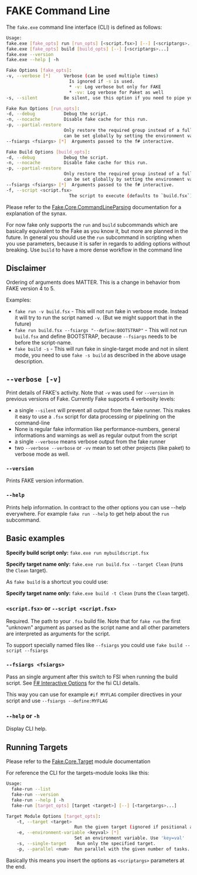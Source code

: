 # FAKE Command Line

The `fake.exe` command line interface (CLI) is defined as follows:
```bash
Usage:
fake.exe [fake_opts] run [run_opts] [<script.fsx>] [--] [<scriptargs>...]
fake.exe [fake_opts] build [build_opts] [--] [<scriptargs>...]
fake.exe --version
fake.exe --help | -h

Fake Options [fake_opts]:
-v, --verbose [*]     Verbose (can be used multiple times)
                        Is ignored if -s is used.
                        * -v: Log verbose but only for FAKE
                        * -vv: Log verbose for Paket as well
-s, --silent          Be silent, use this option if you need to pipe your output into another tool or need some additional processing.

Fake Run Options [run_opts]:
-d, --debug           Debug the script.
-n, --nocache         Disable fake cache for this run.
-p, --partial-restore
                      Only restore the required group instead of a full restore,
                      can be set globally by setting the environment variable FAKE_PARTIAL_RESTORE to true.
--fsiargs <fsiargs> [*]  Arguments passed to the f# interactive.

Fake Build Options [build_opts]:
-d, --debug           Debug the script.
-n, --nocache         Disable fake cache for this run.
-p, --partial-restore
                      Only restore the required group instead of a full restore,
                      can be set globally by setting the environment variable FAKE_PARTIAL_RESTORE to true.
--fsiargs <fsiargs> [*]  Arguments passed to the f# interactive.
-f, --script <script.fsx>
                        The script to execute (defaults to `build.fsx`).
```
Please refer to the [Fake.Core.CommandLineParsing](core-commandlineparsing.html) documentation for a explanation of the synax.

For now fake only supports the `run` and `build` subcommands which are basically equivalent to the Fake as you know it, but more are planned in the future. In general you should use the `run` subcommand in scripting when you use parameters, because it is safer in regards to adding options without breaking. Use `build` to have a more dense workflow in the command line

## Disclaimer

Ordering of arguments does MATTER. This is a change in behavior from FAKE version 4 to 5.

Examples:

- `fake run -v build.fsx` - This will not run fake in verbose mode. Instead it will try to run the script named `-v`. (But we might support that in the future)
- `fake run build.fsx --fsiargs "--define:BOOTSTRAP"` - This will not run `build.fsx` and define BOOTSTRAP, because `--fsiargs` needs to be before the script-name.
- `fake build -s` - This will run fake in single-target mode and not in silent mode, you need to use `fake -s build` as described in the above usage description.

## `--verbose [-v]`

Print details of FAKE's activity. Note that `-v` was used for `--version` in previous versions of Fake.
Currently Fake supports 4 verbosity levels:

- a single `--silent` will prevent all output from the fake runner. This makes it easy to use a `.fsx` script for data processing or pipelining on the command-line
- None is regular fake information like performance-numbers, general informations and warnings as well as regular output from the script
- a single `--verbose` means verbose output from the fake runner
- two `--verbose --verbose` or `-vv` mean to set other projects (like paket) to verbose mode as well.

### `--version`

Prints FAKE version information.

### `--help`

Prints help information. In contract to the other options you can use --help everywhere.
For example `fake run --help` to get help about the `run` subcommand.

## Basic examples

**Specify build script only:** `fake.exe run mybuildscript.fsx`

**Specify target name only:** `fake.exe run build.fsx --target Clean` (runs the `Clean` target).

As `fake build` is a shortcut you could use:

**Specify target name only:** `fake.exe build -t Clean` (runs the `Clean` target).

### `<script.fsx>` or `--script <script.fsx>`

Required. The path to your `.fsx` build file. Note that for `fake run` the first "unknown" argument as parsed as the script name and all other parameters are interpreted as arguments for the script.

To support specially named files like `--fsiargs` you could use `fake build --script --fsiargs`

### `--fsiargs <fsiargs>`

Pass an single argument after this switch to FSI when running the build script.  See [F# Interactive Options](http://msdn.microsoft.com/en-us/library/dd233172.aspx) for the fsi CLI details.

This way you can use for example `#if MYFLAG` compiler directives in your script and use `--fsiargs --define:MYFLAG`

### `--help` or `-h`

Display CLI help.

## Running Targets

Please refer to the [Fake.Core.Target](core-targets.html) module documentation

For reference the CLI for the targets-module looks like this:

```bash
Usage:
  fake-run --list
  fake-run --version
  fake-run --help | -h
  fake-run [target_opts] [target <target>] [--] [<targetargs>...]

Target Module Options [target_opts]:
    -t, --target <target>
                          Run the given target (ignored if positional argument 'target' is given)
    -e, --environment-variable <keyval> [*]
                          Set an environment variable. Use 'key=val'
    -s, --single-target    Run only the specified target.
    -p, --parallel <num>  Run parallel with the given number of tasks.
```

Basically this means you insert the options as `<scriptargs>` parameters at the end.
